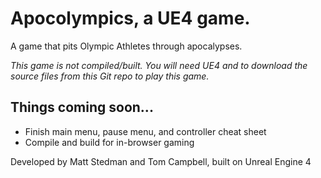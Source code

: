 # Apocolympics, a UE4 game.

A game that pits Olympic Athletes through apocalypses.

_This game is not compiled/built. You will need UE4 and to download the source files from this Git repo to play this game._

## Things coming soon...

- Finish main menu, pause menu, and controller cheat sheet
- Compile and build for in-browser gaming

Developed by Matt Stedman and Tom Campbell, built on Unreal Engine 4
